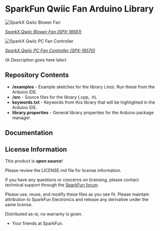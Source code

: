 SparkFun Qwiic Fan Arduino Library
===========================================================

![SparkX Qwiic Blower Fan]()

[*SparkX Qwiic Blower Fan (SPX-18561)*](https://www.sparkfun.com/products/18561)

![SparkX Qwiic PC Fan Controller]()

[*SparkX Qwiic PC Fan Controller (SPX-18570)*](https://www.sparkfun.com/products/18570)

(A Description goes here later)

Repository Contents
-------------------

* **/examples** - Example sketches for the library (.ino). Run these from the Arduino IDE. 
* **/src** - Source files for the library (.cpp, .h).
* **keywords.txt** - Keywords from this library that will be highlighted in the Arduino IDE. 
* **library.properties** - General library properties for the Arduino package manager. 

Documentation
--------------


License Information
-------------------

This product is _**open source**_! 

Please review the LICENSE.md file for license information. 

If you have any questions or concerns on licensing, please contact technical support through the [SparkFun forum](https://forum.sparkfun.com/index.php).

Please use, reuse, and modify these files as you see fit. Please maintain attribution to SparkFun Electronics and release any derivative under the same license.

Distributed as-is; no warranty is given.

- Your friends at SparkFun.
